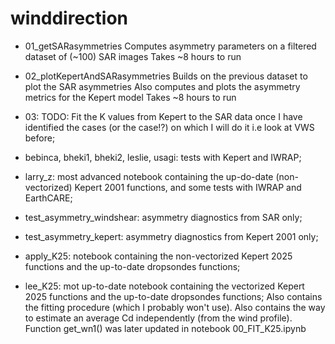 # winddirection

- 01_getSARasymmetries
Computes asymmetry parameters on a filtered dataset of (~100) SAR images
Takes ~8 hours to run

- 02_plotKepertAndSARasymmetries
Builds on the previous dataset to plot the SAR asymmetries
Also computes and plots the asymmetry metrics for the Kepert model
Takes ~8 hours to run

- 03: TODO: Fit the K values from Kepert to the SAR data once I have identified the cases (or the case!?) on which I will do it 
i.e look at VWS before;

- bebinca, bheki1, bheki2, leslie, usagi: tests with Kepert and IWRAP;

- larry_z: most advanced notebook containing the up-do-date (non-vectorized) Kepert 2001 functions, and some tests with IWRAP and EarthCARE;

- test_asymmetry_windshear: asymmetry diagnostics from SAR only;

- test_asymmetry_kepert: asymmetry diagnostics from Kepert 2001 only;

- apply_K25: notebook containing the non-vectorized Kepert 2025 functions and the up-to-date dropsondes functions;

- lee_K25: mot up-to-date notebook containing the vectorized Kepert 2025 functions and the up-to-date dropsondes functions; Also contains the fitting procedure (which I probably won't use). Also contains the way to estimate an average Cd independently (from the wind profile). Function get_wn1() was later updated in notebook 00_FIT_K25.ipynb



